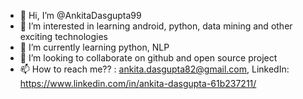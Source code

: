 - 👋 Hi, I’m @AnkitaDasgupta99
- 👀 I’m interested in learning android, python, data mining and other exciting technologies
- 🌱 I’m currently learning python, NLP
- 💞️ I’m looking to collaborate on github and open source project
- 📫 How to reach me?? : ankita.dasgupta82@gmail.com, LinkedIn: https://www.linkedin.com/in/ankita-dasgupta-61b237211/

<!---
AnkitaDasgupta99/AnkitaDasgupta99 is a ✨ special ✨ repository because its `README.md` (this file) appears on your GitHub profile.
You can click the Preview link to take a look at your changes.
--->

